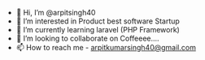 - 👋 Hi, I’m @arpitsingh40
- 👀 I’m interested in Product best software Startup
- 🌱 I’m currently learning laravel (PHP Framework)
- 💞️ I’m looking to collaborate on Coffeeee....
- 📫 How to reach me - arpitkumarsingh40@gmail.com

<!---
arpitsingh40/arpitsingh40 is a ✨ special ✨ repository because its `README.md` (this file) appears on your GitHub profile.
You can click the Preview link to take a look at your changes.
--->
